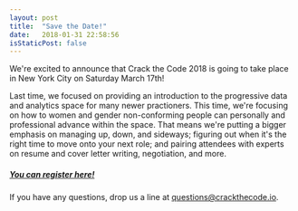 ```yaml
---
layout: post
title:  "Save the Date!"
date:   2018-01-31 22:58:56
isStaticPost: false
---
```


We're excited to announce that Crack the Code 2018 is going to take place in New York City on Saturday March 17th!

Last time, we focused on providing an introduction to the progressive data and analytics space for many newer practioners. This time, we're focusing on how to women and gender non-conforming people can personally and professional advance within the space. That means we're putting a bigger emphasis on managing up, down, and sideways; figuring out when it's the right time to move onto your next role; and pairing attendees with experts on resume and cover letter writing, negotiation, and more.

##### [You can register here!](/#tickets)

If you have any questions, drop us a line at [questions@crackthecode.io](mailto:questions@crackthecode.io).